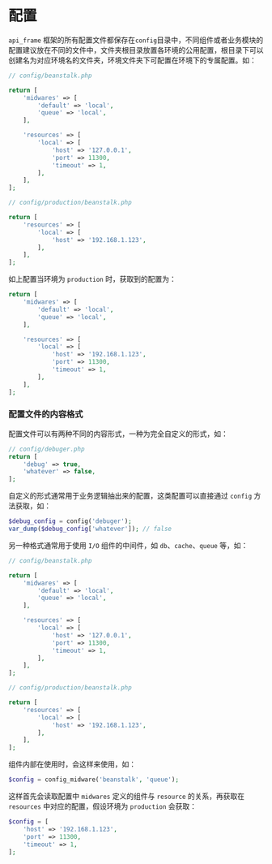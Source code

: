 # 配置

`api_frame` 框架的所有配置文件都保存在`config`目录中，不同组件或者业务模块的配置建议放在不同的文件中，文件夹根目录放置各环境的公用配置，根目录下可以创建名为对应环境名的文件夹，环境文件夹下可配置在环境下的专属配置。如：
```php
// config/beanstalk.php

return [
    'midwares' => [
        'default' => 'local',
        'queue' => 'local',
    ],

    'resources' => [
        'local' => [
            'host' => '127.0.0.1',
            'port' => 11300,
            'timeout' => 1,
        ],
    ],
];

// config/production/beanstalk.php

return [
    'resources' => [
        'local' => [
            'host' => '192.168.1.123',
        ],
    ],
];
```
如上配置当环境为 `production` 时，获取到的配置为：
```php
return [
    'midwares' => [
        'default' => 'local',
        'queue' => 'local',
    ],

    'resources' => [
        'local' => [
            'host' => '192.168.1.123',
            'port' => 11300,
            'timeout' => 1,
        ],
    ],
];
```
### 配置文件的内容格式
配置文件可以有两种不同的内容形式，一种为完全自定义的形式，如：
```php
// config/debuger.php
return [
    'debug' => true,
    'whatever' => false,
];
```
自定义的形式通常用于业务逻辑抽出来的配置，这类配置可以直接通过 `config` 方法获取，如：
```php
$debug_config = config('debuger');
var_dump($debug_config['whatever']); // false
```
另一种格式通常用于使用 `I/O` 组件的中间件，如 `db`、`cache`、`queue` 等，如：
```php
// config/beanstalk.php

return [
    'midwares' => [
        'default' => 'local',
        'queue' => 'local',
    ],

    'resources' => [
        'local' => [
            'host' => '127.0.0.1',
            'port' => 11300,
            'timeout' => 1,
        ],
    ],
];

// config/production/beanstalk.php

return [
    'resources' => [
        'local' => [
            'host' => '192.168.1.123',
        ],
    ],
];
```
组件内部在使用时，会这样来使用，如：
```php
$config = config_midware('beanstalk', 'queue');
```
这样首先会读取配置中 `midwares` 定义的组件与 `resource` 的关系，再获取在 `resources` 中对应的配置，假设环境为 `production` 会获取：
```php
$config = [
    'host' => '192.168.1.123',
    'port' => 11300,
    'timeout' => 1,
];
```
